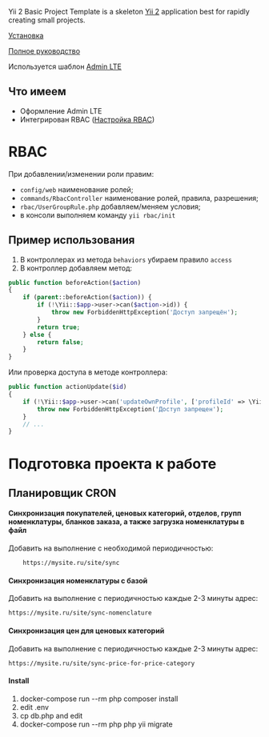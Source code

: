 Yii 2 Basic Project Template is a skeleton [Yii 2](http://www.yiiframework.com/) application best for
rapidly creating small projects.

[Установка](https://www.yiiframework.com/doc-2.0/guide-start-installation.html)

[Полное руководство](https://www.yiiframework.com/doc/guide/2.0)


Используется шаблон [Admin LTE](https://adminlte.io/)

Что имеем
-------------------
- Оформление Admin LTE
- Интегрирован RBAC ([Настройка RBAC](https://habr.com/ru/post/235485/))

# RBAC
При добавлении/изменении роли правим:  
- `config/web` наименование ролей;
- `commands/RbacController` наименование ролей, правила, разрешения;
- `rbac/UserGroupRule.php` добавляем/меняем условия;
- в консоли выполняем команду `yii rbac/init`

## Пример использования
1. В контроллерах из метода `behaviors` убираем правило `access`
2. В контроллер добавляем метод:
```php
public function beforeAction($action)
{
    if (parent::beforeAction($action)) {
        if (!\Yii::$app->user->can($action->id)) {
            throw new ForbiddenHttpException('Доступ запрещён');
        }
        return true;
    } else {
        return false;
    }
}
 ```
 Или проверка доступа в методе контроллера:
 ```php
 public function actionUpdate($id)
 {
     if (!\Yii::$app->user->can('updateOwnProfile', ['profileId' => \Yii::$app->user->id])) {
         throw new ForbiddenHttpException('Доступ запрещен');
     }
     // ...
 } 
 ```
 
 # Подготовка проекта к работе
 ## Планировщик CRON
 #### Синхронизация покупателей, ценовых категорий, отделов, групп номенклатуры, бланков заказа, а также загрузка номенклатуры в файл
 Добавить на выполнение с необходимой периодичностью:
```
    https://mysite.ru/site/sync
  ```
 #### Синхронизация номенклатуры с базой
Добавить на выполнение  с периодичностью каждые 2-3 минуты адрес:
```
https://mysite.ru/site/sync-nomenclature
```
  #### Синхронизация цен для ценовых категорий
Добавить на выполнение  с периодичностью каждые 2-3 минуты адрес:
```
https://mysite.ru/site/sync-price-for-price-category
```



#### Install 
1. docker-compose run --rm php composer install
2. edit .env
3. cp db.php and edit
4. docker-compose run --rm php php yii migrate    